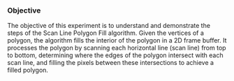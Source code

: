 ### Objective

The objective of this experiment is to understand and demonstrate the steps of the Scan Line Polygon Fill algorithm. Given the vertices of a polygon, the algorithm fills the interior of the polygon in a 2D frame buffer. It processes the polygon by scanning each horizontal line (scan line) from top to bottom, determining where the edges of the polygon intersect with each scan line, and filling the pixels between these intersections to achieve a filled polygon.
